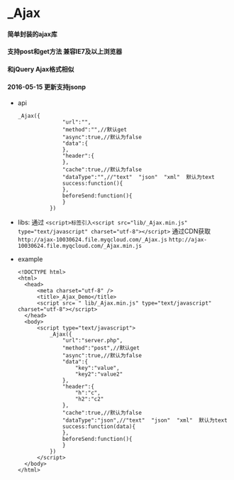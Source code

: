 _Ajax
====

#### 简单封装的ajax库

#### 支持post和get方法 兼容IE7及以上浏览器

#### 和jQuery Ajax格式相似

#### 2016-05-15 更新支持jsonp
* api

  ```
  _Ajax({
                "url":"",
                "method":"",//默认get
                "async":true,//默认为false
                "data":{
                },
                "header":{                    
                },
                "cache":true,//默认为false
                "dataType":"",//"text"  "json"  "xml"  默认为text
                success:function(){
                },
                beforeSend:function(){
                }
            })
  ```

* libs: 通过 `<script>标签引入<script src="lib/_Ajax.min.js" type="text/javascript" charset="utf-8"></script>`
                通过CDN获取`http://ajax-10030624.file.myqcloud.com/_Ajax.js` `http://ajax-10030624.file.myqcloud.com/_Ajax.min.js`

* example

  ```
  <!DOCTYPE html>
  <html>
    <head>
        <meta charset="utf-8" />
        <title>_Ajax_Demo</title>
        <script src= " lib/_Ajax.min.js" type="text/javascript" charset="utf-8"></script>
    </head>
    <body>
        <script type="text/javascript">
            _Ajax({
                "url":"server.php",
                "method":"post",//默认get
                "async":true,//默认为false
                "data":{
                    "key":"value",
                    "key2":"value2"
                },
                "header":{
                    "h":"c",
                    "h2":"c2"                    
                },
                "cache":true,//默认为false
                "dataType":"json",//"text"  "json"  "xml"  默认为text
                success:function(data){
                },
                beforeSend:function(){
                }
            })
        </script>
    </body>
  </html>
  ```